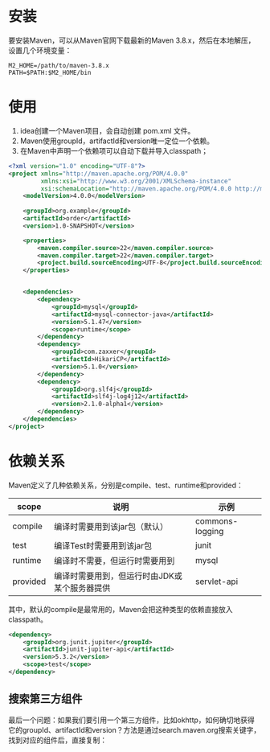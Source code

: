 

# 安装
要安装Maven，可以从Maven官网下载最新的Maven 3.8.x，然后在本地解压，设置几个环境变量：
```
M2_HOME=/path/to/maven-3.8.x
PATH=$PATH:$M2_HOME/bin
```

# 使用
1. idea创建一个Maven项目，会自动创建 pom.xml 文件。
2. Maven使用groupId，artifactId和version唯一定位一个依赖。
3. 在Maven中声明一个依赖项可以自动下载并导入classpath；

```xml
<?xml version="1.0" encoding="UTF-8"?>
<project xmlns="http://maven.apache.org/POM/4.0.0"
         xmlns:xsi="http://www.w3.org/2001/XMLSchema-instance"
         xsi:schemaLocation="http://maven.apache.org/POM/4.0.0 http://maven.apache.org/xsd/maven-4.0.0.xsd">
    <modelVersion>4.0.0</modelVersion>
    
    <groupId>org.example</groupId>
    <artifactId>order</artifactId>
    <version>1.0-SNAPSHOT</version>

    <properties>
        <maven.compiler.source>22</maven.compiler.source>
        <maven.compiler.target>22</maven.compiler.target>
        <project.build.sourceEncoding>UTF-8</project.build.sourceEncoding>
    </properties>


    <dependencies>
        <dependency>
            <groupId>mysql</groupId>
            <artifactId>mysql-connector-java</artifactId>
            <version>5.1.47</version>
            <scope>runtime</scope>
        </dependency>
        <dependency>
            <groupId>com.zaxxer</groupId>
            <artifactId>HikariCP</artifactId>
            <version>5.1.0</version>
        </dependency>
        <dependency>
            <groupId>org.slf4j</groupId>
            <artifactId>slf4j-log4j12</artifactId>
            <version>2.1.0-alpha1</version>
        </dependency>
    </dependencies>
</project>

```


# 依赖关系
Maven定义了几种依赖关系，分别是compile、test、runtime和provided：

|   scope |	说明	| 示例|
|---------|--------|--------|
| compile	| 编译时需要用到该jar包（默认）|	commons-logging|
|test	|编译Test时需要用到该jar包	|junit|
|runtime	|编译时不需要，但运行时需要用到	|mysql|
|provided	|编译时需要用到，但运行时由JDK或某个服务器提供|	servlet-api|

其中，默认的compile是最常用的，Maven会把这种类型的依赖直接放入classpath。
```xml
<dependency>
    <groupId>org.junit.jupiter</groupId>
    <artifactId>junit-jupiter-api</artifactId>
    <version>5.3.2</version>
    <scope>test</scope>
</dependency>
```


## 搜索第三方组件
最后一个问题：如果我们要引用一个第三方组件，比如okhttp，如何确切地获得它的groupId、artifactId和version？方法是通过search.maven.org搜索关键字，找到对应的组件后，直接复制：